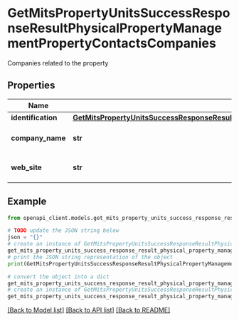 # GetMitsPropertyUnitsSuccessResponseResultPhysicalPropertyManagementPropertyContactsCompanies

Companies related to the property

## Properties

Name | Type | Description | Notes
------------ | ------------- | ------------- | -------------
**identification** | [**GetMitsPropertyUnitsSuccessResponseResultPhysicalPropertyManagementPropertyContactsCompaniesIdentification**](GetMitsPropertyUnitsSuccessResponseResultPhysicalPropertyManagementPropertyContactsCompaniesIdentification.md) |  | [optional] 
**company_name** | **str** | Name of the company | [optional] 
**web_site** | **str** | Company website URL | [optional] 

## Example

```python
from openapi_client.models.get_mits_property_units_success_response_result_physical_property_management_property_contacts_companies import GetMitsPropertyUnitsSuccessResponseResultPhysicalPropertyManagementPropertyContactsCompanies

# TODO update the JSON string below
json = "{}"
# create an instance of GetMitsPropertyUnitsSuccessResponseResultPhysicalPropertyManagementPropertyContactsCompanies from a JSON string
get_mits_property_units_success_response_result_physical_property_management_property_contacts_companies_instance = GetMitsPropertyUnitsSuccessResponseResultPhysicalPropertyManagementPropertyContactsCompanies.from_json(json)
# print the JSON string representation of the object
print(GetMitsPropertyUnitsSuccessResponseResultPhysicalPropertyManagementPropertyContactsCompanies.to_json())

# convert the object into a dict
get_mits_property_units_success_response_result_physical_property_management_property_contacts_companies_dict = get_mits_property_units_success_response_result_physical_property_management_property_contacts_companies_instance.to_dict()
# create an instance of GetMitsPropertyUnitsSuccessResponseResultPhysicalPropertyManagementPropertyContactsCompanies from a dict
get_mits_property_units_success_response_result_physical_property_management_property_contacts_companies_from_dict = GetMitsPropertyUnitsSuccessResponseResultPhysicalPropertyManagementPropertyContactsCompanies.from_dict(get_mits_property_units_success_response_result_physical_property_management_property_contacts_companies_dict)
```
[[Back to Model list]](../README.md#documentation-for-models) [[Back to API list]](../README.md#documentation-for-api-endpoints) [[Back to README]](../README.md)


